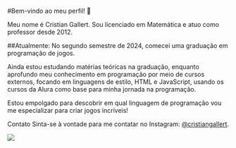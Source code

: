 #Bem-vindo ao meu perfil! 💙

Meu nome é Cristian Gallert. Sou licenciado em Matemática e atuo como professor desde 2012.

##Atualmente:
No segundo semestre de 2024, comecei uma graduação em programação de jogos.

Ainda estou estudando matérias teóricas na graduação, enquanto aprofundo meu conhecimento em programação por meio de cursos externos, focando em linguagens de estilo, HTML e JavaScript, usando os cursos da Alura como base para minha jornada na programação.

Estou empolgado para descobrir em qual linguagem de programação vou me especializar para criar jogos incríveis!

Contato
Sinta-se à vontade para me contatar no Instagram: 
[@cristiangallert](https://www.instagram.com/cristiangallert).

![](https://media.tenor.com/trwMzHIDQlQAAAAi/hack-hacking.gif)
